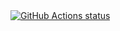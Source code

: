 <a href="https://github.com/ggwpp/simple-goweb">
  <img alt="GitHub Actions status" src="https://github.com/ggwpp/simple-goweb/workflows/GithubAction/badge.svg">
</a>
